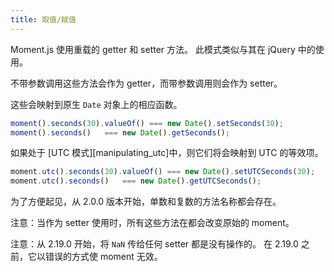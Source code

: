 ```yaml
---
title: 取值/赋值
---
```


Moment.js 使用重载的 getter 和 setter 方法。 
此模式类似与其在 jQuery 中的使用。

不带参数调用这些方法会作为 getter，而带参数调用则会作为 setter。

这些会映射到原生 `Date` 对象上的相应函数。

```javascript
moment().seconds(30).valueOf() === new Date().setSeconds(30);
moment().seconds()   === new Date().getSeconds();
```

如果处于 [UTC 模式][manipulating_utc]中，则它们将会映射到 UTC 的等效项。

```javascript
moment.utc().seconds(30).valueOf() === new Date().setUTCSeconds(30);
moment.utc().seconds()   === new Date().getUTCSeconds();
```

为了方便起见，从 2.0.0 版本开始，单数和复数的方法名称都会存在。

注意：当作为 setter 使用时，所有这些方法在都会改变原始的 moment。

注意：从 2.19.0 开始，将 `NaN` 传给任何 setter 都是没有操作的。 
在 2.19.0 之前，它以错误的方式使 moment 无效。

